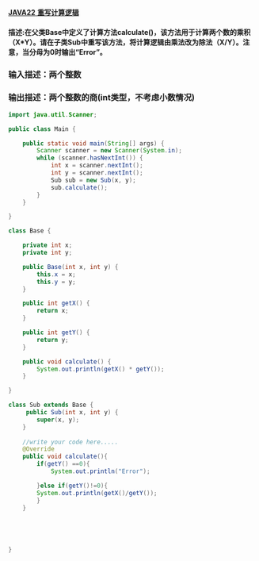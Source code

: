 [ **JAVA22** **重写计算逻辑** ](https://www.nowcoder.com/practice/af4fd657b63241a3a0613d5c487a252f?tpId=220&tags=&title=&difficulty=0&judgeStatus=0&rp=0&sourceUrl=%2Fexam%2Foj%3Fpage%3D1%26tab%3D%25E8%25AF%25AD%25E6%25B3%2595%25E7%25AF%2587%26topicId%3D220)

#### 描述:在父类Base中定义了计算方法calculate()，该方法用于计算两个数的乘积（X*Y）。请在子类Sub中重写该方法，将计算逻辑由乘法改为除法（X/Y）。注意，当分母为0时输出“Error”。

### 输入描述：两个整数

### 输出描述：两个整数的商(int类型，不考虑小数情况)

```java
import java.util.Scanner;

public class Main {

    public static void main(String[] args) {
        Scanner scanner = new Scanner(System.in);
        while (scanner.hasNextInt()) {
            int x = scanner.nextInt();
            int y = scanner.nextInt();
            Sub sub = new Sub(x, y);
            sub.calculate();
        }
    }

}

class Base {

    private int x;
    private int y;

    public Base(int x, int y) {
        this.x = x;
        this.y = y;
    }

    public int getX() {
        return x;
    }

    public int getY() {
        return y;
    }

    public void calculate() {
        System.out.println(getX() * getY());
    }

}

class Sub extends Base {
     public Sub(int x, int y) {
        super(x, y);
    }
   
    //write your code here.....
    @Override
    public void calculate(){
        if(getY() ==0){
            System.out.println("Error");

        }else if(getY()!=0){
        System.out.println(getX()/getY());
        }
    }





}
```

